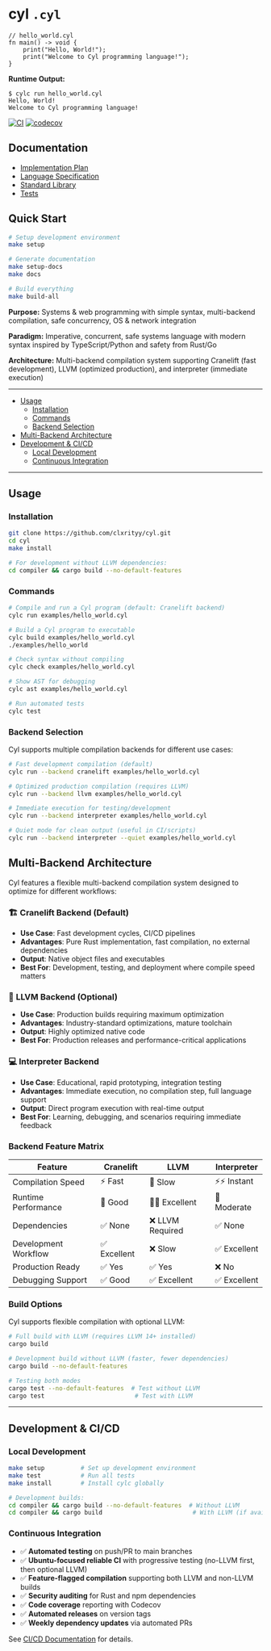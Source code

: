 # cyl `.cyl`

```cyl
// hello_world.cyl
fn main() -> void {
    print("Hello, World!");
    print("Welcome to Cyl programming language!");
}
```

**Runtime Output:**

```
$ cylc run hello_world.cyl
Hello, World!
Welcome to Cyl programming language!
```

[![CI](https://github.com/cyl-lang/cyl/actions/workflows/ci.yml/badge.svg)](https://github.com/cyl-lang/cyl/actions/workflows/ci.yml)
[![codecov](https://codecov.io/gh/cyl-lang/cyl/branch/main/graph/badge.svg)](https://codecov.io/gh/cyl-lang/cyl)

## Documentation

- [Implementation Plan](IMPLEMENTATION_PLAN.md)
- [Language Specification](LANGUAGE_SPEC.md)
- [Standard Library](STDLIB.md)
- [Tests](tests/README.md)

## Quick Start

```bash
# Setup development environment
make setup

# Generate documentation
make setup-docs
make docs

# Build everything
make build-all
```

**Purpose:** Systems & web programming with simple syntax, multi-backend compilation, safe concurrency, OS & network integration

**Paradigm:** Imperative, concurrent, safe systems language with modern syntax inspired by TypeScript/Python and safety from Rust/Go

**Architecture:** Multi-backend compilation system supporting Cranelift (fast development), LLVM (optimized production), and interpreter (immediate execution)

---

- [Usage](#usage)
  - [Installation](#installation)
  - [Commands](#commands)
  - [Backend Selection](#backend-selection)
- [Multi-Backend Architecture](#multi-backend-architecture)
- [Development & CI/CD](#development--cicd)
  - [Local Development](#local-development)
  - [Continuous Integration](#continuous-integration)

---

## Usage

### Installation

```bash
git clone https://github.com/clxrityy/cyl.git
cd cyl
make install

# For development without LLVM dependencies:
cd compiler && cargo build --no-default-features
```

### Commands

```bash
# Compile and run a Cyl program (default: Cranelift backend)
cylc run examples/hello_world.cyl

# Build a Cyl program to executable
cylc build examples/hello_world.cyl
./examples/hello_world

# Check syntax without compiling
cylc check examples/hello_world.cyl

# Show AST for debugging
cylc ast examples/hello_world.cyl

# Run automated tests
cylc test
```

### Backend Selection

Cyl supports multiple compilation backends for different use cases:

```bash
# Fast development compilation (default)
cylc run --backend cranelift examples/hello_world.cyl

# Optimized production compilation (requires LLVM)
cylc run --backend llvm examples/hello_world.cyl

# Immediate execution for testing/development
cylc run --backend interpreter examples/hello_world.cyl

# Quiet mode for clean output (useful in CI/scripts)
cylc run --backend interpreter --quiet examples/hello_world.cyl
```

## Multi-Backend Architecture

Cyl features a flexible multi-backend compilation system designed to optimize for different workflows:

### 🏗️ **Cranelift Backend** (Default)

- **Use Case**: Fast development cycles, CI/CD pipelines
- **Advantages**: Pure Rust implementation, fast compilation, no external dependencies
- **Output**: Native object files and executables
- **Best For**: Development, testing, and deployment where compile speed matters

### 🚀 **LLVM Backend** (Optional)

- **Use Case**: Production builds requiring maximum optimization
- **Advantages**: Industry-standard optimizations, mature toolchain
- **Output**: Highly optimized native code
- **Best For**: Production releases and performance-critical applications

### 💻 **Interpreter Backend**

- **Use Case**: Educational, rapid prototyping, integration testing
- **Advantages**: Immediate execution, no compilation step, full language support
- **Output**: Direct program execution with real-time output
- **Best For**: Learning, debugging, and scenarios requiring immediate feedback

### Backend Feature Matrix

| Feature              | Cranelift    | LLVM             | Interpreter  |
| -------------------- | ------------ | ---------------- | ------------ |
| Compilation Speed    | ⚡ Fast      | 🐌 Slow          | ⚡⚡ Instant |
| Runtime Performance  | 🚀 Good      | 🚀🚀 Excellent   | 🐌 Moderate  |
| Dependencies         | ✅ None      | ❌ LLVM Required | ✅ None      |
| Development Workflow | ✅ Excellent | ❌ Slow          | ✅ Excellent |
| Production Ready     | ✅ Yes       | ✅ Yes           | ❌ No        |
| Debugging Support    | ✅ Good      | ✅ Excellent     | ✅ Excellent |

### Build Options

Cyl supports flexible compilation with optional LLVM:

```bash
# Full build with LLVM (requires LLVM 14+ installed)
cargo build

# Development build without LLVM (faster, fewer dependencies)
cargo build --no-default-features

# Testing both modes
cargo test --no-default-features  # Test without LLVM
cargo test                         # Test with LLVM
```

---

## Development & CI/CD

### Local Development

```bash
make setup          # Set up development environment
make test           # Run all tests
make install        # Install cylc globally

# Development builds:
cd compiler && cargo build --no-default-features  # Without LLVM
cd compiler && cargo build                         # With LLVM (if available)
```

### Continuous Integration

- ✅ **Automated testing** on push/PR to main branches
- ✅ **Ubuntu-focused reliable CI** with progressive testing (no-LLVM first, then optional LLVM)
- ✅ **Feature-flagged compilation** supporting both LLVM and non-LLVM builds
- ✅ **Security auditing** for Rust and npm dependencies
- ✅ **Code coverage** reporting with Codecov
- ✅ **Automated releases** on version tags
- ✅ **Weekly dependency updates** via automated PRs

See [CI/CD Documentation](.github/workflows/README.md) for details.
